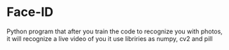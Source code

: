 # Face-ID
Python program that after you train the code to recognize you with photos,  it will recognize a live video of you
it use libriries as numpy, cv2 and pill

